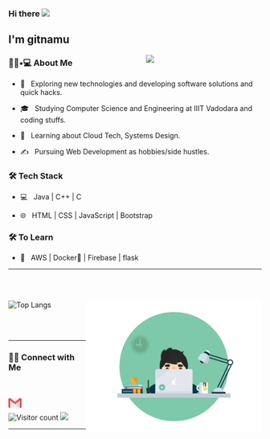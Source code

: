 ### Hi there  <img src="https://github.com/souvikguria98/souvikguria98/blob/master/Hi.gif" width="25"><h2> I'm gitnamu</h2>

<img align='right' src="https://user-images.githubusercontent.com/34561570/105687965-68735f00-5f3c-11eb-8486-96a968ff887c.png" width="230">


<h3> 👨🏻•💻 About Me </h3>



- 🤔 &nbsp; Exploring new technologies and developing software solutions and quick hacks.

- 🎓 &nbsp; Studying Computer Science and Engineering at IIIT Vadodara and coding stuffs.

- 🌱 &nbsp; Learning about Cloud Tech, Systems Design.

- ✍️ &nbsp; Pursuing Web Development as hobbies/side hustles.



<h3>🛠 Tech Stack</h3>



- 💻 &nbsp; Java | C++ | C

- 🌐 &nbsp; HTML | CSS | JavaScript | Bootstrap

<!--

- 🛢 &nbsp; MySQL | MongoDB

- 🔧 &nbsp; Git | Markdown

- 🖥 &nbsp; Illustrator| Photoshop | InDesign

-->



<h3>🛠 To Learn</h3>

- 🔧 &nbsp; AWS | Docker🐳 | Firebase | flask

<hr>



<br/><br/>

<img src="https://github.com/nirala69/nirala69/blob/master/70804f7e25b11f29db904f2fa7b4cd9d.gif" width="350" align='right'>

![Top Langs](https://github-readme-stats.vercel.app/api/top-langs/?username=gitnamu&show_icons=true)

<br><br>



<hr>



<h3> 🤝🏻 Connect with Me </h3>

<br>



<p align="center">

 <a href="mailto:skagh1750@gmail.com">
    <img align="left" alt=" gitnamu | Gmail" width="26px" src="https://github.com/SatYu26/SatYu26/blob/master/Assets/Gmail.svg" />
  </a>


</p>
<br>




![Visitor count](https://visitor-badge.laobi.icu/badge?page_id=gitnamu.gitnamu)   <img src="https://media.giphy.com/media/dxn6fRlTIShoeBr69N/giphy.gif" width="30">





<hr>


